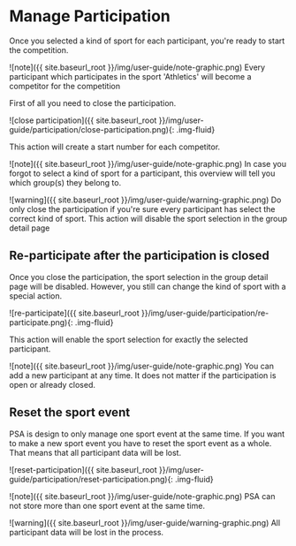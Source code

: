 # Manage Participation

Once you selected a kind of sport for each participant, you're ready to
start the competition.

![note]({{ site.baseurl_root }}/img/user-guide/note-graphic.png) Every participant which participates in the sport 'Athletics' will become a competitor for the competition

First of all you need to close the participation.

![close participation]({{ site.baseurl_root }}/img/user-guide/participation/close-participation.png){: .img-fluid}

This action will create a start number for each competitor.

![note]({{ site.baseurl_root }}/img/user-guide/note-graphic.png) In case you forgot to select a kind of sport for a participant, this overview will tell you which group(s) they belong to.

![warning]({{ site.baseurl_root }}/img/user-guide/warning-graphic.png) Do only close the participation if you're sure every participant has select the correct kind of sport.
This action will disable the sport selection in the group detail page

## Re-participate after the participation is closed

Once you close the participation, the sport selection in the group detail page will be disabled.
However, you still can change the kind of sport with a special action.

![re-participate]({{ site.baseurl_root }}/img/user-guide/participation/re-participate.png){: .img-fluid}

This action will enable the sport selection for exactly the selected participant.

![note]({{ site.baseurl_root }}/img/user-guide/note-graphic.png) You can add a new participant at any time. It does not matter if the participation is open or already closed.

## Reset the sport event

PSA is design to only manage one sport event at the same time. If you want to make a new sport event
you have to reset the sport event as a whole. That means that all participant data
will be lost.

![reset-participation]({{ site.baseurl_root }}/img/user-guide/participation/reset-participation.png){: .img-fluid}

![note]({{ site.baseurl_root }}/img/user-guide/note-graphic.png) PSA can not store more than one sport event at the same time.

![warning]({{ site.baseurl_root }}/img/user-guide/warning-graphic.png) All participant data will be lost in the process.
